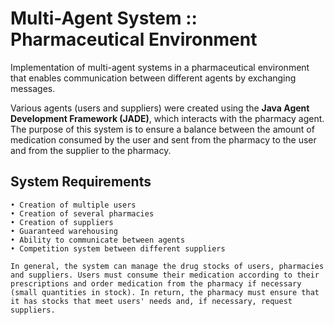 # Multi-Agent System :: Pharmaceutical Environment

Implementation of multi-agent systems in a pharmaceutical environment that enables communication between different agents by exchanging messages.

Various agents (users and suppliers) were created using the <b>Java Agent Development Framework (JADE)</b>, which interacts with the pharmacy agent. The purpose of this system is to ensure a balance between the amount of medication consumed by the user and sent from the pharmacy to the user and from the supplier to the pharmacy.

## System Requirements

	• Creation of multiple users
	• Creation of several pharmacies
	• Creation of suppliers
	• Guaranteed warehousing
	• Ability to communicate between agents
	• Competition system between different suppliers

	In general, the system can manage the drug stocks of users, pharmacies and suppliers. Users must consume their medication according to their prescriptions and order medication from the pharmacy if necessary (small quantities in stock). In return, the pharmacy must ensure that it has stocks that meet users' needs and, if necessary, request suppliers.
